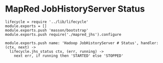 
# MapRed JobHistoryServer Status

    lifecycle = require '../lib/lifecycle'
    module.exports = []
    module.exports.push 'masson/bootstrap'
    module.exports.push require('./mapred_jhs').configure

    module.exports.push name: 'Hadoop JobHistoryServer # Status', handler: (ctx, next) ->
      lifecycle.jhs_status ctx, (err, running) ->
        next err, if running then 'STARTED' else 'STOPPED'
